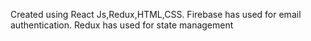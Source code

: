 Created using React Js,Redux,HTML,CSS.
Firebase has used for email authentication.
Redux has used for state management
